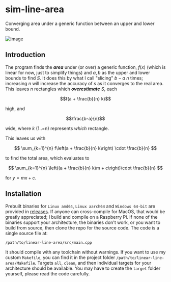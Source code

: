 # sim-line-area
Converging area under a generic function between an upper and lower bound.

![image](https://github.com/user-attachments/assets/935c9a7b-50dc-4e34-804a-e97d987820fb)

## Introduction
The program finds the **_area_** under (or over) a generic function, $f(x)$ (which is linear for now, just to simplify things) and $a, b$ as the upper and lower bounds to find $S$. It does this by what I call "slicing" $b-a$ $n$ times; increasing $n$ will increase the accuracy of $s$ as it converges to the real area. This leaves $n$ rectangles which **_overestimate_** $S$, each

$$f(a + \frac{b}{n} k)$$ 

high, and  

$$\frac{b-a}{n}$$

wide, where $k$ (1..=n) represents _which_ rectangle.

This leaves us with

$$
\sum_{k=1}^{n} f\left(a + \frac{b}{n} k\right) \cdot \frac{b}{n}
$$

to find the total area, which evaluates to

$$
\sum_{k=1}^{n} \left((a + \frac{b}{n} k)m + c\right)\cdot \frac{b}{n}
$$

for $y = mx + c$.

## Installation
Prebuilt binaries for `Linux amd64`, `Linux aarch64` and `Windows 64-bit` are provided in [releases](https://github.com/Potato-Development/linear-line-area/releases). If anyone can cross-compile for MacOS, that would be greatly appreciated; I build and compile on a Raspberry Pi.
If none of the binaries support your architecture, the binaries don't work, or you want to build from source, then clone the repo for the source code. The code is a single source file at:

```
/path/to/linear-line-area/src/main.cpp
```

It should compile with any toolchain without warnings. If you want to use my custom `Makefile`, you can find it in the project folder `/path/to/linear-line-area/Makefile`. Targets `all`, `clean`, and then individual targets for your architecture should be available. You may have to create the `target` folder yourself, please read the code carefully.
